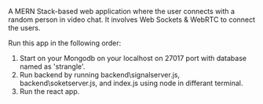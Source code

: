 A MERN Stack-based web application where the user connects with a random person
in video chat. It involves Web Sockets & WebRTC to connect the users.

Run this app in the following order:
1. Start on your Mongodb on your localhost on 27017 port with database named as 'strangle'.
2. Run backend by running backend\signalserver.js, backend\soketserver.js, and index.js using node in differant terminal.
3. Run the react app.